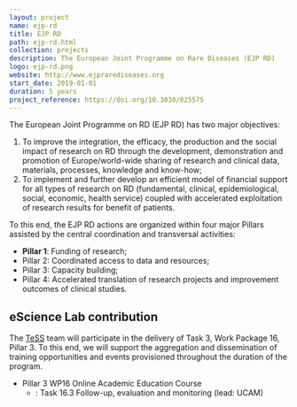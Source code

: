 ```yaml
---
layout: project
name: ejp-rd
title: EJP RD
path: ejp-rd.html
collection: projects
description: The European Joint Programme on Rare Diseases (EJP RD)
logo: ejp-rd.png
website: http://www.ejprarediseases.org
start_date: 2019-01-01
duration: 5 years
project_reference: https://doi.org/10.3030/825575
---
```


The European Joint Programme on RD (EJP RD) has two major objectives:

1. To improve the integration, the efficacy, the production and the social impact of research on RD through the development, demonstration and promotion of Europe/world-wide sharing of research and clinical data, materials, processes, knowledge and know-how;
2. To implement and further develop an efficient model of financial support for all types of research on RD (fundamental, clinical, epidemiological, social, economic, health service) coupled with accelerated exploitation of research results for benefit of patients.

To this end, the EJP RD actions are organized within four major Pillars assisted by the central coordination and transversal activities:

- **Pillar 1**: Funding of research;
- Pillar 2: Coordinated access to data and resources;
- Pillar 3: Capacity building;
- Pillar 4: Accelerated translation of research projects and improvement outcomes of clinical studies.



## eScience Lab contribution

The [TeSS](/products/tess/) team will participate in the delivery of Task 3, Work Package 16, Pillar 3. To this end, we will support the aggregation and dissemination of training opportunities and events provisioned throughout the duration of the program. 

* Pillar 3 WP16 Online Academic Education Course
  - : Task 16.3 Follow-up, evaluation and monitoring (lead: UCAM)

